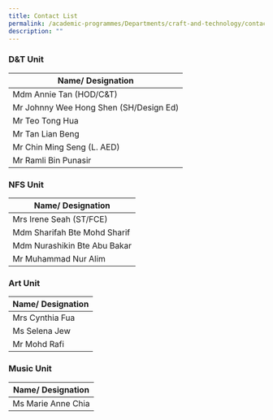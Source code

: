 ```yaml
---
title: Contact List
permalink: /academic-programmes/Departments/craft-and-technology/contact-list/permalink
description: ""
---
```

### D&T Unit

| Name/ Designation |
|---|
| Mdm Annie Tan (HOD/C&T) |
| Mr Johnny Wee Hong Shen (SH/Design Ed) |
| Mr Teo Tong Hua |
| Mr Tan Lian Beng |
| Mr Chin Ming Seng (L. AED) |
| Mr Ramli Bin Punasir |


### NFS Unit

| Name/ Designation |
|---|
|  Mrs Irene Seah (ST/FCE) |
| Mdm Sharifah Bte Mohd Sharif |
| Mdm Nurashikin Bte Abu Bakar |
| Mr Muhammad Nur Alim |



### Art Unit

| Name/ Designation |
|---|
| Mrs Cynthia Fua |
| Ms Selena Jew |
| Mr Mohd Rafi  |

### Music Unit

| Name/ Designation |
|---|
| Ms Marie Anne Chia |